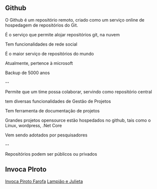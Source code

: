 ## Github

O Github é um repositório remoto, criado como um serviço online de hospedagem de repositórios do Git.

É o serviço que permite alojar repositórios git, na nuvem

Tem funcionalidades de rede social

É o maior serviço de repositórios do mundo

Atualmente, pertence à microsoft

Backup de 5000 anos

--

Permite que um time possa colaborar, servindo como repositório central

tem diversas funcionalidades de Gestão de Projetos

Tem ferramenta de documentação de projetos

Grandes projetos opensource estão hospedados no github, tais como o Linux, wordpress, .Net Core

Vem sendo adotados por pesquisadores

--

Repositórios podem ser públicos ou privados

## Invoca PIroto

[Invoca Piroto Farofa](https://invoca-piroto-backend.herokuapp.com/)
[Lampião e Julieta](https://github.com/josenaldo/farofa-lampiao-e-julieta)